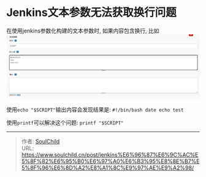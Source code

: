 # Jenkins文本参数无法获取换行问题


<!--more-->

在使用jenkins参数化构建的文本参数时, 如果内容包含换行, 比如
![image.png.png](images/image.png.png "image.png")

使用`echo "$SCRIPT"`输出内容会发现结果是: `#!/bin/bash date echo test`

使用`printf`可以解决这个问题: `printf "$SCRIPT"`

---

> 作者: [SoulChild](https://www.soulchild.cn)  
> URL: https://www.soulchild.cn/post/jenkins%E6%96%87%E6%9C%AC%E5%8F%82%E6%95%B0%E6%97%A0%E6%B3%95%E8%8E%B7%E5%8F%96%E6%8D%A2%E8%A1%8C%E9%97%AE%E9%A2%98/  

